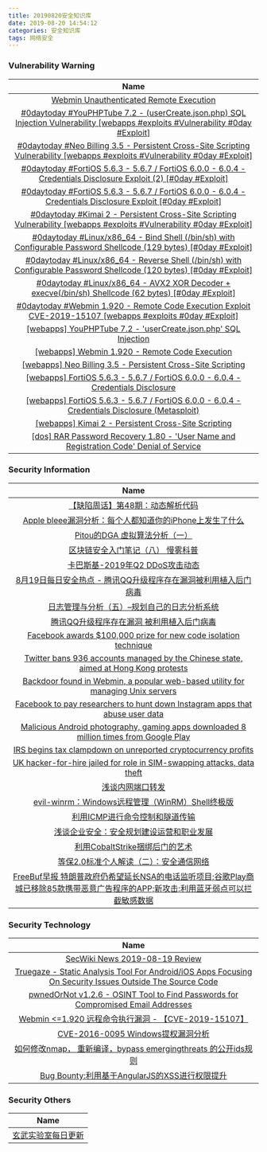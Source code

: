 ```yaml
---
title: 20190820安全知识库
date: 2019-08-20 14:54:12
categories: 安全知识库
tags: 网络安全
---
```

###  						       							Vulnerability Warning

|                             Name                             |
| :----------------------------------------------------------: |
|[Webmin Unauthenticated Remote Execution](https://www.seebug.org/vuldb/ssvid-98060)|
|[#0daytoday #YouPHPTube 7.2 - (userCreate.json.php) SQL Injection Vulnerability [webapps #exploits #Vulnerability #0day #Exploit]](http://0day.today/exploits/33136)|
|[#0daytoday #Neo Billing 3.5 - Persistent Cross-Site Scripting Vulnerability [webapps #exploits #Vulnerability #0day #Exploit]](http://0day.today/exploits/33135)|
|[#0daytoday #FortiOS 5.6.3 - 5.6.7 / FortiOS 6.0.0 - 6.0.4 - Credentials Disclosure Exploit (2) [#0day #Exploit]](http://0day.today/exploits/33134)|
|[#0daytoday #FortiOS 5.6.3 - 5.6.7 / FortiOS 6.0.0 - 6.0.4 - Credentials Disclosure Exploit [#0day #Exploit]](http://0day.today/exploits/33133)|
|[#0daytoday #Kimai 2 - Persistent Cross-Site Scripting Vulnerability  [webapps #exploits #Vulnerability #0day #Exploit]](http://0day.today/exploits/33132)|
|[#0daytoday #Linux/x86_64 - Bind Shell (/bin/sh) with Configurable Password Shellcode (129 bytes) [#0day #Exploit]](http://0day.today/exploits/33131)|
|[#0daytoday #Linux/x86_64 - Reverse Shell (/bin/sh) with Configurable Password Shellcode (120 bytes) [#0day #Exploit]](http://0day.today/exploits/33130)|
|[#0daytoday #Linux/x86_64 - AVX2 XOR Decoder + execve(/bin/sh) Shellcode (62 bytes) [#0day #Exploit]](http://0day.today/exploits/33129)|
|[#0daytoday #Webmin 1.920 - Remote Code Execution Exploit CVE-2019-15107 [webapps #exploits  #0day #Exploit]](http://0day.today/exploits/33128)|
|[[webapps] YouPHPTube 7.2 - 'userCreate.json.php' SQL Injection](https://www.exploit-db.com/exploits/47294)|
|[[webapps] Webmin 1.920 - Remote Code Execution](https://www.exploit-db.com/exploits/47293)|
|[[webapps] Neo Billing 3.5 - Persistent Cross-Site Scripting](https://www.exploit-db.com/exploits/47289)|
|[[webapps] FortiOS 5.6.3 - 5.6.7 / FortiOS 6.0.0 - 6.0.4 - Credentials Disclosure](https://www.exploit-db.com/exploits/47288)|
|[[webapps] FortiOS 5.6.3 - 5.6.7 / FortiOS 6.0.0 - 6.0.4 - Credentials Disclosure (Metasploit)](https://www.exploit-db.com/exploits/47287)|
|[[webapps] Kimai 2 - Persistent Cross-Site Scripting](https://www.exploit-db.com/exploits/47286)|
|[[dos] RAR Password Recovery 1.80 - 'User Name and Registration Code' Denial of Service](https://www.exploit-db.com/exploits/47285)|

### 						        							Security Information
|                             Name                                    |
| :----------------------------------------------------------: |
|[【缺陷周话】第48期：动态解析代码](https://www.anquanke.com/post/id/184520)|
|[Apple bleee漏洞分析：每个人都知道你的iPhone上发生了什么](https://www.anquanke.com/post/id/184180)|
|[Pitou的DGA 虚拟算法分析（一）](https://www.anquanke.com/post/id/184490)|
|[区块链安全入门笔记（八）  慢雾科普](https://www.anquanke.com/post/id/184392)|
|[卡巴斯基-2019年Q2 DDoS攻击动态](https://www.anquanke.com/post/id/184368)|
|[8月19日每日安全热点 - 腾讯QQ升级程序存在漏洞被利用植入后门病毒](https://www.anquanke.com/post/id/184429)|
|[日志管理与分析（五）–规划自己的日志分析系统](https://www.secpulse.com/archives/110826.html)|
|[腾讯QQ升级程序存在漏洞 被利用植入后门病毒](https://www.secpulse.com/archives/110784.html)|
|[Facebook awards $100,000 prize for new code isolation technique](https://www.zdnet.com/article/facebook-awards-100000-prize-for-new-code-isolation-technique/#ftag=RSSbaffb68)|
|[Twitter bans 936 accounts managed by the Chinese state, aimed at Hong Kong protests](https://www.zdnet.com/article/twitter-bans-936-accounts-managed-by-the-chinese-state-aimed-at-hong-kong-protests/#ftag=RSSbaffb68)|
|[Backdoor found in Webmin, a popular web-based utility for managing Unix servers](https://www.zdnet.com/article/backdoor-found-in-webmin-a-popular-web-based-utility-for-managing-unix-servers/#ftag=RSSbaffb68)|
|[Facebook to pay researchers to hunt down Instagram apps that abuse user data](https://www.zdnet.com/article/facebook-to-pay-researchers-to-hunt-down-instagram-apps-that-abuse-user-data/#ftag=RSSbaffb68)|
|[Malicious Android photography, gaming apps downloaded 8 million times from Google Play](https://www.zdnet.com/article/malicious-android-photography-gaming-apps-downloaded-8-million-times-from-google-play/#ftag=RSSbaffb68)|
|[IRS begins tax clampdown on unreported cryptocurrency profits](https://www.zdnet.com/article/irs-begins-tax-hunt-for-unreported-cryptocurrency-profits/#ftag=RSSbaffb68)|
|[UK hacker-for-hire jailed for role in SIM-swapping attacks, data theft](https://www.zdnet.com/article/british-hacker-for-hire-jailed-for-role-in-sim-swapping-attacks-data-theft/#ftag=RSSbaffb68)|
|[浅谈内网端口转发](https://www.freebuf.com/articles/network/210653.html)|
|[evil-winrm：Windows远程管理（WinRM）Shell终极版](https://www.freebuf.com/sectool/210479.html)|
|[利用ICMP进行命令控制和隧道传输](https://www.freebuf.com/sectool/210450.html)|
|[浅谈企业安全：安全规划建设运营和职业发展](https://www.freebuf.com/articles/es/210925.html)|
|[利用CobaltStrike捆绑后门的艺术](https://www.freebuf.com/sectool/210416.html)|
|[等保2.0标准个人解读（二）：安全通信网络](https://www.freebuf.com/articles/network/209588.html)|
|[FreeBuf早报  特朗普政府仍希望延长NSA的电话监听项目;谷歌Play商城已移除85款携带恶意广告程序的APP;新攻击:利用蓝牙弱点可以拦截敏感数据](https://www.freebuf.com/news/211727.html)|

### 						        							Security  Technology
|                             Name                                    |
| :----------------------------------------------------------: |
|[SecWiki News 2019-08-19 Review](http://www.sec-wiki.com/?2019-08-19)|
|[Truegaze - Static Analysis Tool For Android/iOS Apps Focusing On Security Issues Outside The Source Code](http://www.kitploit.com/2019/08/truegaze-static-analysis-tool-for.html)|
|[pwnedOrNot v1.2.6 - OSINT Tool to Find Passwords for Compromised Email Addresses](http://www.kitploit.com/2019/08/pwnedornot-v126-osint-tool-to-find.html)|
|[Webmin <=1.920 远程命令执行漏洞 - 【CVE-2019-15107】](http://xz.aliyun.com/t/6040)|
|[CVE-2016-0095 Windows提权漏洞分析](http://xz.aliyun.com/t/6008)|
|[如何修改nmap， 重新编译，bypass emergingthreats 的公开ids规则](http://xz.aliyun.com/t/6002)|
|[Bug Bounty:利用基于AngularJS的XSS进行权限提升](http://xz.aliyun.com/t/6019)|

### 						        							Security  Others
|                             Name                                    |
| :----------------------------------------------------------: |
|[玄武实验室每日更新](https://weibo.com/p/1006065582522936/wenzhang?from=page_100606_profile&wvr=6&mod=wenzhangmore)|
